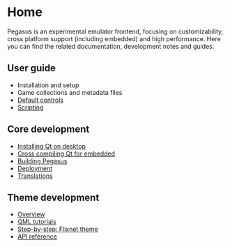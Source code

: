 # Home

Pegasus is an experimental emulator frontend, focusing on customizability, cross platform support (including embedded) and high performance. Here you can find the related documentation, development notes and guides.

## User guide

- Installation and setup
- Game collections and metadata files
- [Default controls](user-guide/controls.md)
- [Scripting](user-guide/scripting.md)

## Core development

- [Installing Qt on desktop](dev/install-qt.md)
- [Cross compiling Qt for embedded](dev/cross-compile-qt.md)
- [Building Pegasus](dev/build.md)
- [Deployment](dev/deploy.md)
- [Translations](dev/translate.md)

## Theme development

- [Overview](themes/overview.md)
- [QML tutorials](themes/qml-tutorials.md)
- [Step-by-step: Flixnet theme](themes/example-flixnet.md)
- [API reference](themes/api.md)
